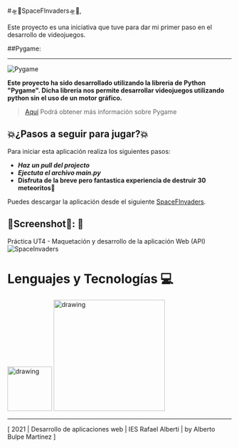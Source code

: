 #🛸🚀SpaceFInvaders🛸🚀,


Este proyecto es una iniciativa que tuve para dar mi primer paso en el desarrollo de videojuegos. 

##Pygame:

----------------------------------------
![Pygame](https://www.unipython.com/wp-content/uploads/2017/07/pygame_logo.gif)

**Este proyecto ha sido desarrollado utilizando la libreria de Python "Pygame". Dicha librería nos permite desarrollar videojuegos utilizando python sin el uso de un motor gráfico.**

>[Aquí](https://github.com/pygame/pygame) Podrá obtener más información sobre Pygame

## 💥¿Pasos a seguir para jugar?💥


Para iniciar esta aplicación realiza los siguientes pasos:
- ***Haz un pull del projecto***
- ***Ejectuta el archivo main.py***
- **Disfruta de la breve pero fantastica experiencia de destruir 30 meteoritos🙈**


Puedes descargar la aplicación desde el siguiente [SpaceFInvaders](https://github.com/ABulpe/SpaceInvaders).

## 📸Screenshot📸: 🎨

Práctica UT4 - Maquetación y desarrollo de la aplicación Web (API)
![SpaceInvaders](https://i.ibb.co/2gTSZfc/Space-Invaders.png)

# Lenguajes y Tecnologías 💻

<img src="https://upload.wikimedia.org/wikipedia/commons/thumb/0/0a/Python.svg/800px-Python.svg.png" alt="drawing" width="100"/>



<img src="https://camo.githubusercontent.com/1971c0a4f776fb5351c765c37e59630c83cabd52/68747470733a2f2f7777772e707967616d652e6f72672f696d616765732f6c6f676f2e706e67" alt="drawing" width="250"/>


----------------------------------------
[ 2021 | Desarrollo de aplicaciones web | IES Rafael Alberti | by Alberto Bulpe Martinez ]
